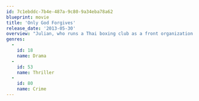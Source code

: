 ```yaml
---
id: 7c1ebddc-7b4e-487a-9c80-9a34eba78a62
blueprint: movie
title: 'Only God Forgives'
release_date: '2013-05-30'
overview: "Julian, who runs a Thai boxing club as a front organization for his family's drug smuggling operation, is forced by his mother Jenna to find and kill the individual responsible for his brother's recent death."
genres:
  -
    id: 18
    name: Drama
  -
    id: 53
    name: Thriller
  -
    id: 80
    name: Crime
---
```

